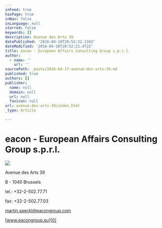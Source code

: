 ```yaml
---
inFeed: true
hasPage: true
inNav: false
inLanguage: null
starred: false
keywords: []
description: Avenue des Arts 39
datePublished: '2016-04-18T20:52:22.134Z'
dateModified: '2016-04-18T20:52:21.472Z'
title: eacon - European Affairs Consulting Group s.p.r.l.
author:
  - name: ''
    url: ''
sourcePath: _posts/2016-04-17-avenue-des-arts-39.md
published: true
authors: []
publisher:
  name: null
  domain: null
  url: null
  favicon: null
url: avenue-des-arts-39/index.html
_type: Article

---
```

# eacon - European Affairs Consulting Group s.p.r.l.
![](https://s3-us-west-2.amazonaws.com/the-grid-img/p/1d30ec23136cb4ba8f1395fdf977630219566f1a.jpg)

Avenue des Arts 39

B - 1040 Brussels

tel.: +32-2-502.77.71

fax: +32-2-502.77.03

martin.saeckl@eacongroup.com

[www.eacongroup.eu][0]

[0]: http://www.eacongroup.eu/deu/